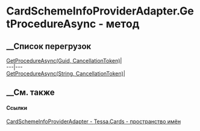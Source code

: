 # CardSchemeInfoProviderAdapter.GetProcedureAsync - метод
##  __Список перегрузок
[GetProcedureAsync(Guid,
CancellationToken)](M_Tessa_Cards_CardSchemeInfoProviderAdapter_GetProcedureAsync.htm)|  
---|---  
[GetProcedureAsync(String,
CancellationToken)](M_Tessa_Cards_CardSchemeInfoProviderAdapter_GetProcedureAsync_1.htm)|  
## __См. также
#### Ссылки
[CardSchemeInfoProviderAdapter -
](T_Tessa_Cards_CardSchemeInfoProviderAdapter.htm)
[Tessa.Cards - пространство имён](N_Tessa_Cards.htm)
